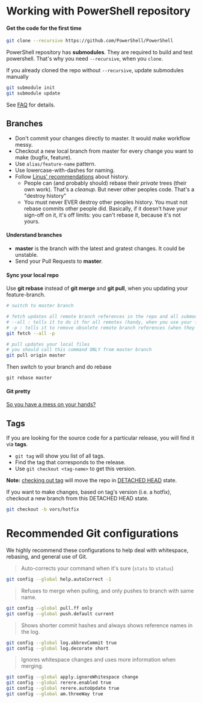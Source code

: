 Working with PowerShell repository
==================================

#### Get the code for the first time

```sh
git clone --recursive https://github.com/PowerShell/PowerShell
```

PowerShell repository has **submodules**.
They are required to build and test powershell.
That's why you need `--recursive`, when you `clone`.


If you already cloned the repo without `--recursive`, update submodules manually

```sh
git submodule init
git submodule update
```

See [FAQ](../FAQ.md#why-is-my-submodule-empty) for details.



Branches
---------

* Don't commit your changes directly to master.
  It would make workflow messy.
* Checkout a new local branch from master for every change you want to make (bugfix, feature).
* Use `alias/feature-name` pattern.
* Use lowercase-with-dashes for naming.
* Follow [Linus' recommendations][Linus] about history.
  - People can (and probably should) rebase their _private_ trees (their own 
    work). That's a _cleanup_. But never other peoples code. That's a "destroy 
    history"
  - You must never EVER destroy other peoples history. You must not rebase 
    commits other people did. Basically, if it doesn't have your sign-off 
    on it, it's off limits: you can't rebase it, because it's not yours.

#### Understand branches

* **master** is the branch with the latest and gratest changes.
  It could be unstable.
* Send your Pull Requests to **master**.

#### Sync your local repo

Use **git rebase** instead of **git merge** and **git pull**, when you updating your feature-branch.

```sh
# switch to master branch

# fetch updates all remote branch references in the repo and all submodules
# --all : tells it to do it for all remotes (handy, when you use your fork)
# -p : tells it to remove obsolete remote branch references (when they are removed from remote)
git fetch --all -p

# pull updates your local files
# you should call this command ONLY from master branch
git pull origin master

```

Then switch to your branch and do rebase

```
git rebase master
```

#### Git pretty

[So you have a mess on your hands?](http://justinhileman.info/article/git-pretty/)

[Linus]:http://thread.gmane.org/gmane.comp.video.dri.devel/34739/focus=34744




Tags
------

If you are looking for the source code for a particular release,
you will find it via **tags**.

* `git tag` will show you list of all tags. 
* Find the tag that corresponds to the release.
* Use `git checkout <tag-name>` to get this version.

**Note:** [checking out tag][] will move the repo in [DETACHED HEAD][] state.

[checking out tag]:https://git-scm.com/book/en/v2/Git-Basics-Tagging#Checking-out-Tags
[DETACHED HEAD]:https://www.git-tower.com/learn/git/faq/detached-head-when-checkout-commit

If you want to make changes, based on tag's version (i.e. a hotfix), 
checkout a new branch from this DETACHED HEAD state.

```sh
git checkout -b vors/hotfix
```



Recommended Git configurations
==============================

We highly recommend these configurations to help deal with whitespace,
rebasing, and general use of Git.

> Auto-corrects your command when it's sure (`stats` to `status`)
```sh
git config --global help.autoCorrect -1
```

> Refuses to merge when pulling, and only pushes to branch with same name.
```sh
git config --global pull.ff only
git config --global push.default current
```

> Shows shorter commit hashes and always shows reference names in the log.
```sh
git config --global log.abbrevCommit true
git config --global log.decorate short
```

> Ignores whitespace changes and uses more information when merging.
```sh
git config --global apply.ignoreWhitespace change
git config --global rerere.enabled true
git config --global rerere.autoUpdate true
git config --global am.threeWay true
```
